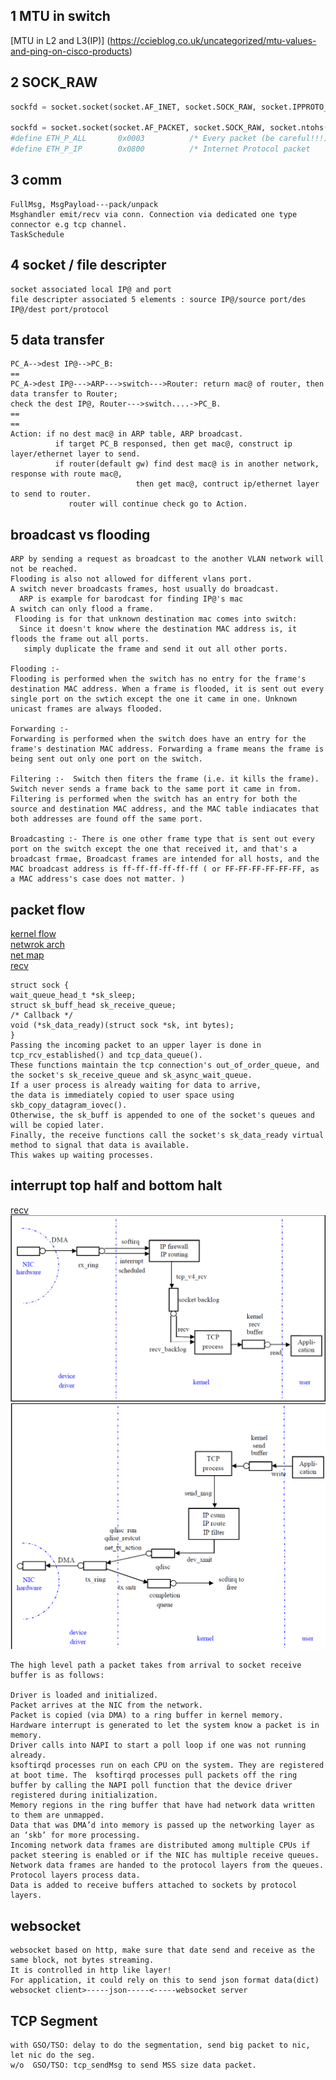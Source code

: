 ## 1 MTU in switch  
[MTU in L2 and L3(IP)] (https://ccieblog.co.uk/uncategorized/mtu-values-and-ping-on-cisco-products)

## 2 SOCK_RAW
```python
sockfd = socket.socket(socket.AF_INET, socket.SOCK_RAW, socket.IPPROTO_ICMP)--ip packet---AF_INET

sockfd = socket.socket(socket.AF_PACKET, socket.SOCK_RAW, socket.ntohs(3))--ethernet packet
#define ETH_P_ALL       0x0003          /* Every packet (be careful!!!) */
#define ETH_P_IP        0x0800          /* Internet Protocol packet     */
```
## 3 comm
```
FullMsg, MsgPayload---pack/unpack
Msghandler emit/recv via conn. Connection via dedicated one type connector e.g tcp channel.
TaskSchedule
```

## 4 socket / file descripter
```
socket associated local IP@ and port
file descripter associated 5 elements : source IP@/source port/des IP@/dest port/protocol
```
## 5 data transfer
```
PC_A-->dest IP@-->PC_B:
==
PC_A->dest IP@--->ARP--->switch--->Router: return mac@ of router, then data transfer to Router;
check the dest IP@, Router--->switch....->PC_B.
==
==
Action: if no dest mac@ in ARP table, ARP broadcast.
          if target PC_B responsed, then get mac@, construct ip layer/ethernet layer to send.
          if router(default gw) find dest mac@ is in another network, response with route mac@, 
                            then get mac@, contruct ip/ethernet layer to send to router.
             router will continue check go to Action.
```
## broadcast vs flooding
```
ARP by sending a request as broadcast to the another VLAN network will not be reached.
Flooding is also not allowed for different vlans port.
A switch never broadcasts frames, host usually do broadcast.
  ARP is example for barodcast for finding IP@'s mac
A switch can only flood a frame.
 Flooding is for that unknown destination mac comes into switch:
  Since it doesn't know where the destination MAC address is, it floods the frame out all ports.
   simply duplicate the frame and send it out all other ports.

Flooding :-
Flooding is performed when the switch has no entry for the frame's destination MAC address. When a frame is flooded, it is sent out every single port on the swtich except the one it came in one. Unknown unicast frames are always flooded. 

Forwarding :-
Forwarding is performed when the switch does have an entry for the frame's destination MAC address. Forwarding a frame means the frame is being sent out only one port on the switch. 

Filtering :-  Switch then fiters the frame (i.e. it kills the frame). Switch never sends a frame back to the same port it came in from.
Filtering is performed when the switch has an entry for both the source and destination MAC address, and the MAC table indiacates that both addresses are found off the same port.

Broadcasting :- There is one other frame type that is sent out every port on the switch except the one that received it, and that's a broadcast frmae, Broadcast frames are intended for all hosts, and the MAC broadcast address is ff-ff-ff-ff-ff-ff ( or FF-FF-FF-FF-FF-FF, as a MAC address's case does not matter. )
```
## packet flow
[kernel flow](https://wiki.linuxfoundation.org/networking/kernel_flow)  
[netwrok arch](https://cse.yeditepe.edu.tr/~kserdaroglu/spring2014/cse331/termproject/BOOKS/ProfessionalLinuxKernelArchitecture-WolfgangMauerer.pdf)  
[net map](https://www.cs.dartmouth.edu/~sergey/me/netreads/path-of-packet/tr-datatag-2004-1.pdf)  
[recv](https://people.redhat.com/pladd/MHVLUG_2017-04_Network_Receive_Stack.pdf)
```
struct sock {
wait_queue_head_t *sk_sleep;
struct sk_buff_head sk_receive_queue;
/* Callback */
void (*sk_data_ready)(struct sock *sk, int bytes);
}
Passing the incoming packet to an upper layer is done in tcp_rcv_established() and tcp_data_queue(). 
These functions maintain the tcp connection's out_of_order_queue, and the socket's sk_receive_queue and sk_async_wait_queue. 
If a user process is already waiting for data to arrive, 
the data is immediately copied to user space using skb_copy_datagram_iovec(). 
Otherwise, the sk_buff is appended to one of the socket's queues and will be copied later.
Finally, the receive functions call the socket's sk_data_ready virtual method to signal that data is available. 
This wakes up waiting processes.
```


## interrupt top half and bottom halt
[recv](https://blog.packagecloud.io/eng/2016/10/11/monitoring-tuning-linux-networking-stack-receiving-data-illustrated/)
![tcp recv](figure/1.PNG) 
![tcp send](figure/2.PNG)
```
The high level path a packet takes from arrival to socket receive buffer is as follows:

Driver is loaded and initialized.
Packet arrives at the NIC from the network.
Packet is copied (via DMA) to a ring buffer in kernel memory.
Hardware interrupt is generated to let the system know a packet is in memory.
Driver calls into NAPI to start a poll loop if one was not running already.
ksoftirqd processes run on each CPU on the system. They are registered at boot time. The  ksoftirqd processes pull packets off the ring buffer by calling the NAPI poll function that the device driver registered during initialization.
Memory regions in the ring buffer that have had network data written to them are unmapped.
Data that was DMA’d into memory is passed up the networking layer as an ‘skb’ for more processing.
Incoming network data frames are distributed among multiple CPUs if packet steering is enabled or if the NIC has multiple receive queues.
Network data frames are handed to the protocol layers from the queues.
Protocol layers process data.
Data is added to receive buffers attached to sockets by protocol layers.
```
## websocket
```
websocket based on http, make sure that date send and receive as the same block, not bytes streaming.
It is controlled in http like layer!
For application, it could rely on this to send json format data(dict)
websocket client>-----json-----<-----websocket server
```
## TCP Segment
```
with GSO/TSO: delay to do the segmentation, send big packet to nic, let nic do the seg.  
w/o  GSO/TSO: tcp_sendMsg to send MSS size data packet.
```
